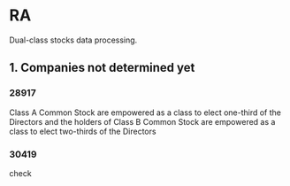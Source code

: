 # RA
Dual-class stocks data processing.
## 1. Companies not determined yet
### 28917
Class A Common Stock are empowered as a class to elect one-third of the Directors and the holders of Class B Common Stock are empowered as a class to elect two-thirds of the Directors
### 30419
check